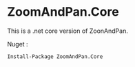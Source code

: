 # ZoomAndPan.Core
This is a .net core version of ZoonAndPan.

Nuget :
```sh
Install-Package ZoomAndPan.Core
```
